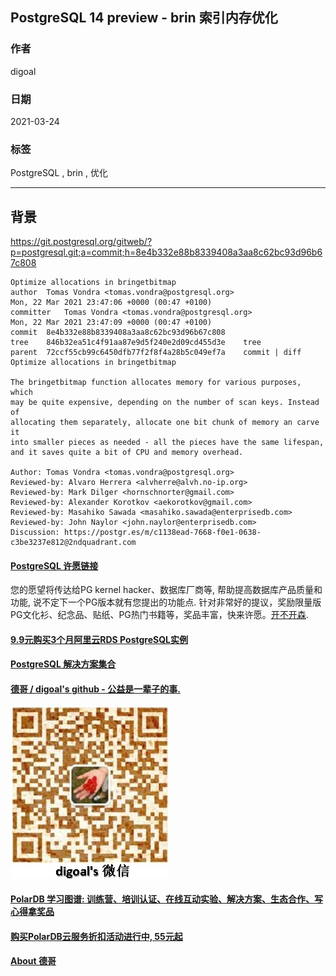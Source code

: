## PostgreSQL 14 preview - brin 索引内存优化  
  
### 作者  
digoal  
  
### 日期  
2021-03-24   
  
### 标签  
PostgreSQL , brin , 优化   
  
----  
  
## 背景  
https://git.postgresql.org/gitweb/?p=postgresql.git;a=commit;h=8e4b332e88b8339408a3aa8c62bc93d96b67c808  
  
```  
Optimize allocations in bringetbitmap  
author	Tomas Vondra <tomas.vondra@postgresql.org>	  
Mon, 22 Mar 2021 23:47:06 +0000 (00:47 +0100)  
committer	Tomas Vondra <tomas.vondra@postgresql.org>	  
Mon, 22 Mar 2021 23:47:09 +0000 (00:47 +0100)  
commit	8e4b332e88b8339408a3aa8c62bc93d96b67c808  
tree	846b32ea51c4f91aa87e9d5f240e2d09cd455d3e	tree  
parent	72ccf55cb99c6450dfb77f2f8f4a28b5c049ef7a	commit | diff  
Optimize allocations in bringetbitmap  
  
The bringetbitmap function allocates memory for various purposes, which  
may be quite expensive, depending on the number of scan keys. Instead of  
allocating them separately, allocate one bit chunk of memory an carve it  
into smaller pieces as needed - all the pieces have the same lifespan,  
and it saves quite a bit of CPU and memory overhead.  
  
Author: Tomas Vondra <tomas.vondra@postgresql.org>  
Reviewed-by: Alvaro Herrera <alvherre@alvh.no-ip.org>  
Reviewed-by: Mark Dilger <hornschnorter@gmail.com>  
Reviewed-by: Alexander Korotkov <aekorotkov@gmail.com>  
Reviewed-by: Masahiko Sawada <masahiko.sawada@enterprisedb.com>  
Reviewed-by: John Naylor <john.naylor@enterprisedb.com>  
Discussion: https://postgr.es/m/c1138ead-7668-f0e1-0638-c3be3237e812@2ndquadrant.com  
```  
    
  
#### [PostgreSQL 许愿链接](https://github.com/digoal/blog/issues/76 "269ac3d1c492e938c0191101c7238216")
您的愿望将传达给PG kernel hacker、数据库厂商等, 帮助提高数据库产品质量和功能, 说不定下一个PG版本就有您提出的功能点. 针对非常好的提议，奖励限量版PG文化衫、纪念品、贴纸、PG热门书籍等，奖品丰富，快来许愿。[开不开森](https://github.com/digoal/blog/issues/76 "269ac3d1c492e938c0191101c7238216").  
  
  
#### [9.9元购买3个月阿里云RDS PostgreSQL实例](https://www.aliyun.com/database/postgresqlactivity "57258f76c37864c6e6d23383d05714ea")
  
  
#### [PostgreSQL 解决方案集合](https://yq.aliyun.com/topic/118 "40cff096e9ed7122c512b35d8561d9c8")
  
  
#### [德哥 / digoal's github - 公益是一辈子的事.](https://github.com/digoal/blog/blob/master/README.md "22709685feb7cab07d30f30387f0a9ae")
  
  
![digoal's wechat](../pic/digoal_weixin.jpg "f7ad92eeba24523fd47a6e1a0e691b59")
  
  
#### [PolarDB 学习图谱: 训练营、培训认证、在线互动实验、解决方案、生态合作、写心得拿奖品](https://www.aliyun.com/database/openpolardb/activity "8642f60e04ed0c814bf9cb9677976bd4")
  
  
#### [购买PolarDB云服务折扣活动进行中, 55元起](https://www.aliyun.com/activity/new/polardb-yunparter?userCode=bsb3t4al "e0495c413bedacabb75ff1e880be465a")
  
  
#### [About 德哥](https://github.com/digoal/blog/blob/master/me/readme.md "a37735981e7704886ffd590565582dd0")
  
